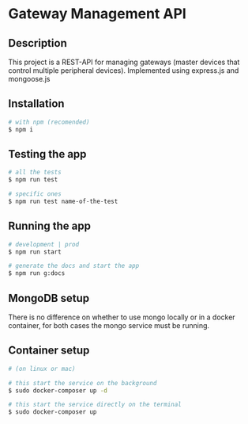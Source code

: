 # Gateway Management API

## Description

This project is a REST-API for managing gateways (master devices that control multiple peripheral devices). Implemented using express.js and mongoose.js

## Installation

```bash
# with npm (recomended)
$ npm i 
```

## Testing the app

```bash
# all the tests
$ npm run test

# specific ones
$ npm run test name-of-the-test
```

## Running the app

```bash
# development | prod
$ npm run start

# generate the docs and start the app
$ npm run g:docs
```

## MongoDB setup

There is no difference on whether to use mongo locally or in a docker container, for both cases the mongo service must be running.

## Container setup

```bash
# (on linux or mac)

# this start the service on the background
$ sudo docker-composer up -d

# this start the service directly on the terminal
$ sudo docker-composer up
```
